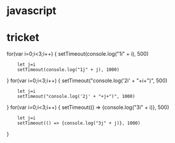 # javascript

# tricket
for(var i=0;i<3;i++) {
        setTimeout(console.log("1i" + i), 500)

        let j=i 
        setTimeout(console.log("1j" + j), 1000)
  }
for(var i=0;i<3;i++) {
        setTimeout("console.log('2i' + "+i+")", 500)

        let j=i 
        setTimeout("console.log('2j' + "+j+")", 1000)
  }
for(var i=0;i<3;i++) {
        setTimeout(() => {console.log("3i" + i)}, 500)

        let j=i 
        setTimeout(() => {console.log("3j" + j)}, 1000)
  }
  
